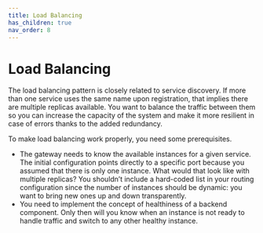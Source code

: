 ```yaml
---
title: Load Balancing
has_children: true
nav_order: 8
---
```


# Load Balancing
The load balancing pattern is closely related to service discovery. If more than 
one service uses the same name upon registration, that implies there are multiple 
replicas available. You want to balance the traffic between them so you can increase the 
capacity of the system and make it more resilient in case of errors thanks to the added 
redundancy.

To make load balancing work properly, you need some prerequisites.
* The gateway needs to know the available instances for a given service. The initial configuration points directly to a specific port 
because you assumed that there is only one instance. What would that look like with multiple replicas? You shouldn’t include a 
hard-coded list in your routing configuration since the number of instances should be dynamic: you want to bring new ones up and down transparently.
* You need to implement the concept of healthiness of a backend component. Only then will you know when an instance is not ready 
to handle traffic and switch to any other healthy instance.
